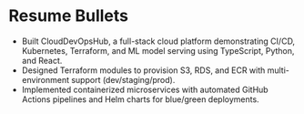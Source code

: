 # Resume Bullets

- Built CloudDevOpsHub, a full-stack cloud platform demonstrating CI/CD, Kubernetes, Terraform, and ML model serving using TypeScript, Python, and React.
- Designed Terraform modules to provision S3, RDS, and ECR with multi-environment support (dev/staging/prod).
- Implemented containerized microservices with automated GitHub Actions pipelines and Helm charts for blue/green deployments.
